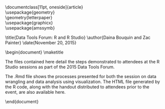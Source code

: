 \documentclass[11pt, oneside]{article}   	
\usepackage{geometry}                		
\geometry{letterpaper}                   		
\usepackage{graphicx}					
\usepackage{amssymb}


\title{Data Tools Forum: R and R Studio}
\author{Daina Bouquin and Zac Painter}
\date{November 20, 2015}							

\begin{document}
\maketitle

The files contained here detail the steps demonstrated to attendees at the R Studio sessions as part of the 2015 Data Tools Forum. 

The .Rmd file shows the processes presented for both the session on data wrangling and data analysis using visualization. The HTML file generated by the R code, along with the handout distributed to attendees prior to the event, are also available here.

\end{document}  